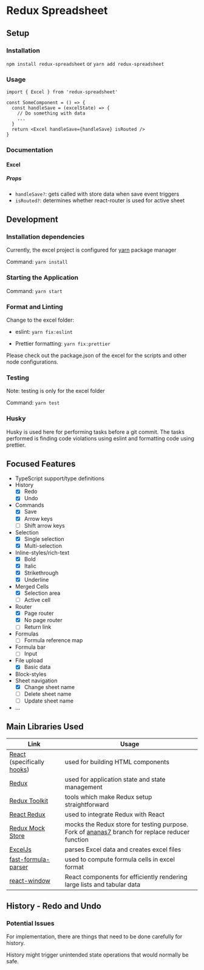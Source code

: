 # Redux Spreadsheet

## Setup

### Installation

`npm install redux-spreadsheet` or `yarn add redux-spreadsheet`

### Usage

```tsx
import { Excel } from 'redux-spreadsheet'

const SomeComponent = () => {
  const handleSave = (excelState) => {
    // Do something with data
    ...
  }  
  return <Excel handleSave={handleSave} isRouted />
}
```

### Documentation

#### Excel

##### Props

- `handleSave?`: gets called with store data when save event triggers
- `isRouted?`: determines whether react-router is used for active sheet

## Development

### Installation dependencies

Currently, the excel project is configured for [yarn](https://yarnpkg.com/) package manager

Command: `yarn install`

### Starting the Application

Command: `yarn start`

### Format and Linting

Change to the excel folder:

- eslint: `yarn fix:eslint`

- Prettier formatting: `yarn fix:prettier`

Please check out the package.json of the excel for the scripts and other node configurations.

### Testing

Note: testing is only for the excel folder

Command: `yarn test`

### Husky

Husky is used here for performing tasks before a git commit. The tasks performed is finding code violations using eslint and formatting code using prettier.

## Focused Features

- TypeScript support/type definitions
- History
  - [x] Redo
  - [x] Undo
- Commands
  - [x] Save
  - [x] Arrow keys
  - [ ] Shift arrow keys
- Selection
  - [x] Single selection
  - [x] Multi-selection
- Inline-styles/rich-text
  - [x] Bold
  - [x] Italic
  - [x] Strikethrough
  - [x] Underline
- Merged Cells
  - [x] Selection area
  - [ ] Active cell
- Router
  - [x] Page router
  - [x] No page router
  - [ ] Return link
- Formulas  
  - [ ] Formula reference map
- Formula bar
  - [ ] Input
- File upload
  - [x] Basic data
- Block-styles
- Sheet navigation
  - [x] Change sheet name
  - [ ] Delete sheet name
  - [ ] Update sheet name
- ...

## Main Libraries Used

|Link | Usage |
|-----|-------|
|[React](https://reactjs.org/) (specifically [hooks](https://reactjs.org/docs/hooks-overview.html))   | used for building HTML components                 |
|[Redux](https://redux.js.org/)                                                                       | used for application state and state management   |
|[Redux Toolkit](https://redux-toolkit.js.org/)                                                       | tools which make Redux setup straightforward      |
|[React Redux](https://react-redux.js.org/)                                                           | used to integrate Redux with React|
|[Redux Mock Store](https://github.com/ananas7/redux-mock-store/tree/feature/extended-replaceReducer) | mocks the Redux store for testing purpose. Fork of [ananas7](https://github.com/ananas7) branch for replace reducer function |
|[ExcelJs](https://github.com/exceljs/exceljs)                                                        | parses Excel data and creates excel files         |
|[fast-formula-parser](https://github.com/LesterLyu/fast-formula-parser)                              | used to compute formula cells in excel format     |
|[react-window](https://github.com/bvaughn/react-window)|React components for efficiently rendering large lists and tabular data|

## History - Redo and Undo

### Potential Issues

For implementation, there are things that need to be done carefully for history.

History might trigger unintended state operations that would normally be safe.
